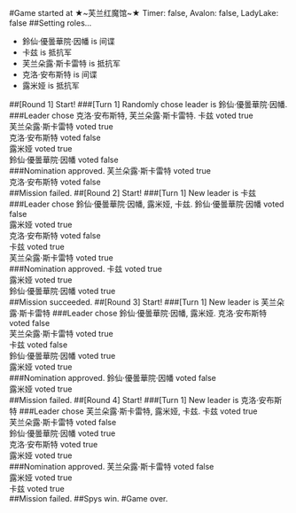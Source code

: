 #Game started at ★~芙兰红魔馆~★
Timer: false, Avalon: false, LadyLake: false
##Setting roles...
+ 鈴仙·優曇華院·因幡 is 间谍
+ 卡兹 is 抵抗军
+ 芙兰朵露·斯卡雷特 is 抵抗军
+ 克洛·安布斯特 is 间谍
+ 露米娅 is 抵抗军


##[Round 1] Start!
###[Turn 1] Randomly chose leader is 鈴仙·優曇華院·因幡.
###Leader chose 克洛·安布斯特, 芙兰朵露·斯卡雷特.
卡兹 voted true  
芙兰朵露·斯卡雷特 voted true  
克洛·安布斯特 voted false  
露米娅 voted true  
鈴仙·優曇華院·因幡 voted false  
###Nomination approved.
芙兰朵露·斯卡雷特 voted true  
克洛·安布斯特 voted false  
##Mission failed.
##[Round 2] Start!
###[Turn 1] New leader is 卡兹
###Leader chose 鈴仙·優曇華院·因幡, 露米娅, 卡兹.
鈴仙·優曇華院·因幡 voted false  
露米娅 voted true  
克洛·安布斯特 voted false  
卡兹 voted true  
芙兰朵露·斯卡雷特 voted true  
###Nomination approved.
卡兹 voted true  
露米娅 voted true  
鈴仙·優曇華院·因幡 voted true  
##Mission succeeded.
##[Round 3] Start!
###[Turn 1] New leader is 芙兰朵露·斯卡雷特
###Leader chose 鈴仙·優曇華院·因幡, 露米娅.
克洛·安布斯特 voted false  
芙兰朵露·斯卡雷特 voted true  
卡兹 voted false  
鈴仙·優曇華院·因幡 voted true  
露米娅 voted true  
###Nomination approved.
鈴仙·優曇華院·因幡 voted false  
露米娅 voted true  
##Mission failed.
##[Round 4] Start!
###[Turn 1] New leader is 克洛·安布斯特
###Leader chose 芙兰朵露·斯卡雷特, 露米娅, 卡兹.
卡兹 voted true  
芙兰朵露·斯卡雷特 voted false  
鈴仙·優曇華院·因幡 voted true  
克洛·安布斯特 voted true  
露米娅 voted true  
###Nomination approved.
芙兰朵露·斯卡雷特 voted false  
露米娅 voted true  
卡兹 voted true  
##Mission failed.
##Spys win.
#Game over.